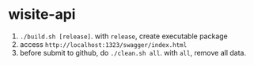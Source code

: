 # wisite-api

1. `./build.sh [release]`. with `release`, create executable package
2. access `http://localhost:1323/swagger/index.html`
3. before submit to github, do `./clean.sh all`. with `all`, remove all data.

